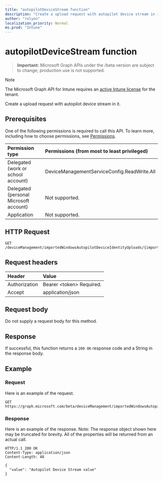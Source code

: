 ```yaml
---
title: "autopilotDeviceStream function"
description: "Create a upload request with autopilot device stream in it."
author: "rolyon"
localization_priority: Normal
ms.prod: "Intune"
---
```


# autopilotDeviceStream function

> **Important:** Microsoft Graph APIs under the /beta version are subject to change; production use is not supported.

> [!NOTE]
> The Microsoft Graph API for Intune requires an [active Intune license](https://go.microsoft.com/fwlink/?linkid=839381) for the tenant.

Create a upload request with autopilot device stream in it.

## Prerequisites
One of the following permissions is required to call this API. To learn more, including how to choose permissions, see [Permissions](/graph/permissions-reference).

|Permission type|Permissions (from most to least privileged)|
|:---|:---|
|Delegated (work or school account)|DeviceManagementServiceConfig.ReadWrite.All|
|Delegated (personal Microsoft account)|Not supported.|
|Application|Not supported.|

## HTTP Request
<!-- {
  "blockType": "ignored"
}
-->
``` http
GET /deviceManagement/importedWindowsAutopilotDeviceIdentityUploads/{importedWindowsAutopilotDeviceIdentityUploadId}/autopilotDeviceStream
```

## Request headers
|Header|Value|
|:---|:---|
|Authorization|Bearer &lt;token&gt; Required.|
|Accept|application/json|

## Request body
Do not supply a request body for this method.

## Response
If successful, this function returns a `200 OK` response code and a String in the response body.

## Example

### Request
Here is an example of the request.
``` http
GET https://graph.microsoft.com/beta/deviceManagement/importedWindowsAutopilotDeviceIdentityUploads/{importedWindowsAutopilotDeviceIdentityUploadId}/autopilotDeviceStream
```

### Response
Here is an example of the response. Note: The response object shown here may be truncated for brevity. All of the properties will be returned from an actual call.
``` http
HTTP/1.1 200 OK
Content-Type: application/json
Content-Length: 48

{
  "value": "Autopilot Device Stream value"
}
```





